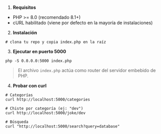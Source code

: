 1. **Requisitos**

* PHP >= 8.0 (recomendado 8.1+)
* cURL habilitado (viene por defecto en la mayoría de instalaciones)

2. **Instalación**

<pre class="overflow-visible!" data-start="6137" data-end="6193"><div class="contain-inline-size rounded-2xl relative bg-token-sidebar-surface-primary"><div class="sticky top-9"><div class="absolute end-0 bottom-0 flex h-9 items-center pe-2"><div class="bg-token-bg-elevated-secondary text-token-text-secondary flex items-center gap-4 rounded-sm px-2 font-sans text-xs"><span class="" data-state="closed"></span></div></div></div><div class="overflow-y-auto p-4" dir="ltr"><code class="whitespace-pre! language-bash"><span><span># clona tu repo y copia index.php en la raíz</span><span>
</span></span></code></div></div></pre>

3. **Ejecutar en puerto 5000**

<pre class="overflow-visible!" data-start="6226" data-end="6267"><div class="contain-inline-size rounded-2xl relative bg-token-sidebar-surface-primary"><div class="sticky top-9"><div class="absolute end-0 bottom-0 flex h-9 items-center pe-2"><div class="bg-token-bg-elevated-secondary text-token-text-secondary flex items-center gap-4 rounded-sm px-2 font-sans text-xs"><span class="" data-state="closed"></span></div></div></div><div class="overflow-y-auto p-4" dir="ltr"><code class="whitespace-pre! language-bash"><span><span>php -S 0.0.0.0:5000 index.php
</span></span></code></div></div></pre>

> El archivo `index.php` actúa como router del servidor embebido de PHP.

4. **Probar con curl**

<pre class="overflow-visible!" data-start="6366" data-end="6563"><div class="contain-inline-size rounded-2xl relative bg-token-sidebar-surface-primary"><div class="sticky top-9"><div class="absolute end-0 bottom-0 flex h-9 items-center pe-2"><div class="bg-token-bg-elevated-secondary text-token-text-secondary flex items-center gap-4 rounded-sm px-2 font-sans text-xs"><span class="" data-state="closed"></span></div></div></div><div class="overflow-y-auto p-4" dir="ltr"><code class="whitespace-pre! language-bash"><span><span># Categorías</span><span>
curl http://localhost:5000/categories

</span><span># Chiste por categoría (ej: "dev")</span><span>
curl http://localhost:5000/joke/dev

</span><span># Búsqueda</span><span>
curl </span><span>"http://localhost:5000/search?query=database"</span><span>
</span></span></code></div></div></pre>
